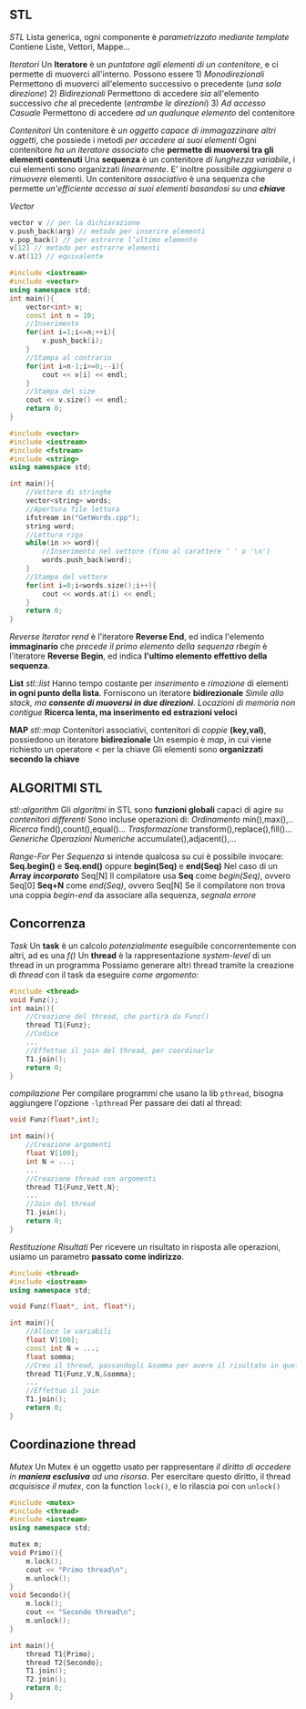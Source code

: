 **STL**
---

*STL*
	Lista generica, ogni componente è *parametrizzato mediante template*
	Contiene Liste, Vettori, Mappe...

*Iteratori*
	Un **Iteratore** è un *puntatore agli elementi di un contenitore*, e ci permette di muoverci all'interno. Possono essere
		1) *Monodirezionali*
			Permettono di muoverci all'elemento successivo o precedente (*una sola direzione*)
		2) *Bidirezionali*
			Permettono di accedere *sia* all'elemento successivo *che* al precedente (*entrambe le direzioni*)
		3) *Ad accesso Casuale*
			Permettono di accedere *ad un qualunque elemento* del contenitore

*Contenitori*
	Un contenitore è *un oggetto capace di immagazzinare altri oggetti*, che possiede i metodi *per accedere ai suoi elementi*
	Ogni contenitore *ha un iteratore associato* che **permette di muoversi tra gli elementi contenuti**
	Una **sequenza** è un contenitore *di lunghezza variabile*, i cui elementi sono organizzati *linearmente*. E' inoltre possibile *aggiungere o rimuovere* elementi.
	Un contenitore *associativo* è una sequenza che permette *un'efficiente accesso ai suoi elementi basandosi su una **chiave***

*Vector*
```c++
vector v // per la dichiarazione 
v.push_back(arg) // metodo per inserire elementi 
v.pop_back() // per estrarre l’ultimo elemento 
v[12] // metodo per estrarre elementi 
v.at(12) // equivalente
```

```c++
#include <iostream>
#include <vector>
using namespace std;
int main(){
	vector<int> v;
	const int n = 10;
	//Inserimento
	for(int i=1;i<=n;++i){
		v.push_back(i);
	}
	//Stampa al contrario
	for(int i=n-1;i>=0;--i){
		cout << v[i] << endl;
	}
	//Stampa del size
	cout << v.size() << endl;
	return 0;
}
```

```c++
#include <vector>
#include <iostream>
#include <fstream>
#include <string>
using namespace std;

int main(){
	//Vettore di stringhe
	vector<string> words;
	//Apertura file lettura
	ifstream in("GetWords.cpp");
	string word;
	//Lettura riga
	while(in >> word){
		//Inserimento nel vettore (fino al carattere ' ' o '\n')
		words.push_back(word);
	}
	//Stampa del vettore
	for(int i=0;i<words.size();i++){
		cout << words.at(i) << endl;
	}
	return 0;
}
```
*Reverse Iterator*
	*rend* è l'iteratore **Reverse End**, ed indica l'elemento **immaginario** che *precede il primo elemento della sequenza*
	*rbegin* è l'iteratore **Reverse Begin**, ed indica **l'ultimo elemento effettivo della sequenza**.

**List**
*stl::list*
	Hanno tempo costante per *inserimento* e *rimozione* di elementi **in ogni punto della lista**.
	Forniscono un iteratore **bidirezionale**
	*Simile allo stack, ma **consente di muoversi in due direzioni***.
	*Locazioni di memoria non contigue*
	**Ricerca lenta, ma inserimento ed estrazioni veloci**

**MAP**
*stl::map*
	Contenitori associativi, contenitori di *coppie* **(key,val)**, possiedono un iteratore **bidirezionale**
	Un esempio è *map*, in cui viene richiesto un operatore *<* per la chiave
	Gli elementi sono **organizzati secondo la chiave**

**ALGORITMI STL**
---
*stl::algorithm*
	Gli *algoritmi* in STL sono **funzioni globali** capaci di agire *su contenitori differenti*
	Sono incluse operazioni di:
		*Ordinamento*
			min(),max(),..
		*Ricerca*
			find(),count(),equal()...
		*Trasformazione*
			transform(),replace(),fill()...
		*Generiche Operazioni Numeriche*
			accumulate(),adjacent(),...

*Range-For*
	Per *Sequenza* si intende qualcosa su cui è possibile invocare:
		**Seq.begin()** e **Seq.end()**
		oppure
		**begin(Seq)** e **end(Seq)**
	Nel caso di un **Array *incorporato***
		Seq[N]
	Il compilatore usa
		**Seq** come *begin(Seq)*, ovvero Seq[0]
		**Seq+N** come *end(Seq)*, ovvero Seq[N]
	Se il compilatore non trova una coppia *begin-end* da associare alla sequenza, *segnala errore*

**Concorrenza**
---
*Task*
	Un **task** è un calcolo *potenzialmente* eseguibile concorrentemente con altri, ad es una *f()*
	Un **thread** è la rappresentazione *system-level* di un thread in un programma
	Possiamo generare altri thread tramite la creazione di *thread* con il task da eseguire *come argomento*:
```c++
#include <thread>
void Funz();
int main(){
	//Creazione del thread, che partirà da Funz()
	thread T1{Funz};
	//Codice
	...
	//Effettuo il join del thread, per coordinarlo
	T1.join();
	return 0;
}
```
*compilazione*
	Per compilare programmi che usano la lib `pthread`, bisogna aggiungere l'opzione `-lpthread`
Per passare dei dati al thread:
```c++
void Funz(float*,int);

int main(){
	//Creazione argomenti
	float V[100];
	int N = ...;
	...
	//Creazione thread con argomenti
	thread T1{Funz,Vett,N};
	...
	//Join del thread
	T1.join();
	return 0;
}
```
*Restituzione Risultati*
	Per ricevere un risultato in risposta alle operazioni, usiamo un parametro **passato come indirizzo**. 
```c++
#include <thread>
#include <iostream>
using namespace std;

void Funz(float*, int, float*);

int main(){
	//Alloco le variabili
	float V[100];
	const int N = ...;
	float somma;
	//Creo il thread, passandogli &somma per avere il risultato in quella loc. di memoria
	thread T1{Funz,V,N,&somma};
	...
	//Effettuo il join
	T1.join();
	return 0;
}
```
**Coordinazione thread**
---
*Mutex*
	Un Mutex è un oggetto usato per rappresentare *il diritto di accedere in **maniera esclusiva** ad una risorsa*.
	Per esercitare questo diritto, il thread *acquisisce il mutex*, con la function `lock()`, e lo rilascia poi con `unlock()`
```c++
#include <mutex>
#include <thread>
#include <iostream>
using namespace std;

mutex m;
void Primo(){
	m.lock();
	cout << "Primo thread\n";
	m.unlock();
}
void Secondo(){
	m.lock();
	cout << "Secondo thread\n";
	m.unlock();
}

int main(){
	thread T1{Primo};
	thread T2{Secondo};
	T1.join();
	T2.join();
	return 0;
}
```
